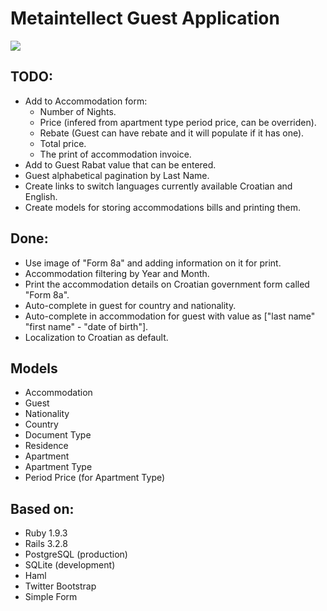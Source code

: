 # Metaintellect Guest Application

![](https://github.com/xajler/mi-guest/raw/master/doc/miguest.png)

## TODO:
* Add to Accommodation form: 
  * Number of Nights.
  * Price (infered from apartment type period price, can be overriden).
  * Rebate (Guest can have rebate and it will populate if it has one).
  * Total price.
  * The print of accommodation invoice.
* Add to Guest Rabat value that can be entered.
* Guest alphabetical pagination by Last Name.
* Create links to switch languages currently available Croatian and English.
* Create models for storing accommodations bills and printing them.

## Done:
* Use image of "Form 8a" and adding information on it for print.
* Accommodation filtering by Year and Month.
* Print the accommodation details on Croatian government form called "Form 8a".
* Auto-complete in guest for country and nationality.
* Auto-complete in accommodation for guest with value as ["last name" "first name" - "date of birth"].
* Localization to Croatian as default.

## Models
* Accommodation
* Guest
* Nationality
* Country
* Document Type
* Residence
* Apartment
* Apartment Type
* Period Price (for Apartment Type)

## Based on:
* Ruby 1.9.3
* Rails 3.2.8
* PostgreSQL (production)
* SQLite (development)
* Haml
* Twitter Bootstrap
* Simple Form
